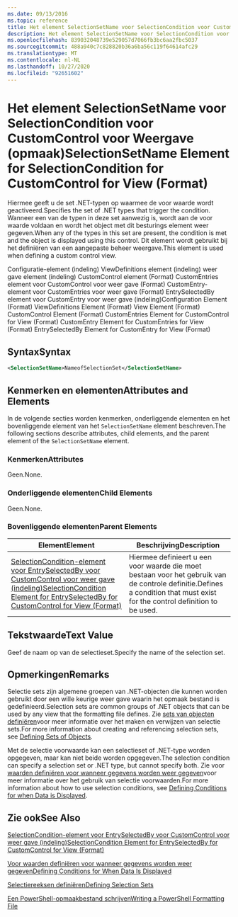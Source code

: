 ```yaml
---
ms.date: 09/13/2016
ms.topic: reference
title: Het element SelectionSetName voor SelectionCondition voor CustomControl voor Weergave (opmaak)
description: Het element SelectionSetName voor SelectionCondition voor CustomControl voor Weergave (opmaak)
ms.openlocfilehash: 839032048739e529057d7066fb3bc6aa2fbc5037
ms.sourcegitcommit: 488a940c7c828820b36a6ba56c119f64614afc29
ms.translationtype: MT
ms.contentlocale: nl-NL
ms.lasthandoff: 10/27/2020
ms.locfileid: "92651602"
---
```

# <a name="selectionsetname-element-for-selectioncondition-for-customcontrol-for-view-format"></a><span data-ttu-id="9e2a0-103">Het element SelectionSetName voor SelectionCondition voor CustomControl voor Weergave (opmaak)</span><span class="sxs-lookup"><span data-stu-id="9e2a0-103">SelectionSetName Element for SelectionCondition for CustomControl for View (Format)</span></span>

<span data-ttu-id="9e2a0-104">Hiermee geeft u de set .NET-typen op waarmee de voor waarde wordt geactiveerd.</span><span class="sxs-lookup"><span data-stu-id="9e2a0-104">Specifies the set of .NET types that trigger the condition.</span></span> <span data-ttu-id="9e2a0-105">Wanneer een van de typen in deze set aanwezig is, wordt aan de voor waarde voldaan en wordt het object met dit besturings element weer gegeven.</span><span class="sxs-lookup"><span data-stu-id="9e2a0-105">When any of the types in this set are present, the condition is met and the object is displayed using this control.</span></span> <span data-ttu-id="9e2a0-106">Dit element wordt gebruikt bij het definiëren van een aangepaste beheer weergave.</span><span class="sxs-lookup"><span data-stu-id="9e2a0-106">This element is used when defining a custom control view.</span></span>

<span data-ttu-id="9e2a0-107">Configuratie-element (indeling) ViewDefinitions element (indeling) weer gave element (indeling) CustomControl element (Format) CustomEntries element voor CustomControl voor weer gave (Format) CustomEntry-element voor CustomEntries voor weer gave (Format) EntrySelectedBy element voor CustomEntry voor weer gave (indeling)</span><span class="sxs-lookup"><span data-stu-id="9e2a0-107">Configuration Element (Format) ViewDefinitions Element (Format) View Element (Format) CustomControl Element (Format) CustomEntries Element for CustomControl for View (Format) CustomEntry Element for CustomEntries for View (Format) EntrySelectedBy Element for CustomEntry for View (Format)</span></span>

## <a name="syntax"></a><span data-ttu-id="9e2a0-108">Syntax</span><span class="sxs-lookup"><span data-stu-id="9e2a0-108">Syntax</span></span>

```xml
<SelectionSetName>NameofSelectionSet</SelectionSetName>
```

## <a name="attributes-and-elements"></a><span data-ttu-id="9e2a0-109">Kenmerken en elementen</span><span class="sxs-lookup"><span data-stu-id="9e2a0-109">Attributes and Elements</span></span>

<span data-ttu-id="9e2a0-110">In de volgende secties worden kenmerken, onderliggende elementen en het bovenliggende element van het `SelectionSetName` element beschreven.</span><span class="sxs-lookup"><span data-stu-id="9e2a0-110">The following sections describe attributes, child elements, and the parent element of the `SelectionSetName` element.</span></span>

### <a name="attributes"></a><span data-ttu-id="9e2a0-111">Kenmerken</span><span class="sxs-lookup"><span data-stu-id="9e2a0-111">Attributes</span></span>

<span data-ttu-id="9e2a0-112">Geen.</span><span class="sxs-lookup"><span data-stu-id="9e2a0-112">None.</span></span>

### <a name="child-elements"></a><span data-ttu-id="9e2a0-113">Onderliggende elementen</span><span class="sxs-lookup"><span data-stu-id="9e2a0-113">Child Elements</span></span>

<span data-ttu-id="9e2a0-114">Geen.</span><span class="sxs-lookup"><span data-stu-id="9e2a0-114">None.</span></span>

### <a name="parent-elements"></a><span data-ttu-id="9e2a0-115">Bovenliggende elementen</span><span class="sxs-lookup"><span data-stu-id="9e2a0-115">Parent Elements</span></span>

|<span data-ttu-id="9e2a0-116">Element</span><span class="sxs-lookup"><span data-stu-id="9e2a0-116">Element</span></span>|<span data-ttu-id="9e2a0-117">Beschrijving</span><span class="sxs-lookup"><span data-stu-id="9e2a0-117">Description</span></span>|
|-------------|-----------------|
|[<span data-ttu-id="9e2a0-118">SelectionCondition-element voor EntrySelectedBy voor CustomControl voor weer gave (indeling)</span><span class="sxs-lookup"><span data-stu-id="9e2a0-118">SelectionCondition Element for EntrySelectedBy for CustomControl for View (Format)</span></span>](./selectioncondition-element-for-entryselectedby-for-customcontrol-format.md)|<span data-ttu-id="9e2a0-119">Hiermee definieert u een voor waarde die moet bestaan voor het gebruik van de controle definitie.</span><span class="sxs-lookup"><span data-stu-id="9e2a0-119">Defines a condition that must exist for the control definition to be used.</span></span>|

## <a name="text-value"></a><span data-ttu-id="9e2a0-120">Tekstwaarde</span><span class="sxs-lookup"><span data-stu-id="9e2a0-120">Text Value</span></span>

<span data-ttu-id="9e2a0-121">Geef de naam op van de selectieset.</span><span class="sxs-lookup"><span data-stu-id="9e2a0-121">Specify the name of the selection set.</span></span>

## <a name="remarks"></a><span data-ttu-id="9e2a0-122">Opmerkingen</span><span class="sxs-lookup"><span data-stu-id="9e2a0-122">Remarks</span></span>

<span data-ttu-id="9e2a0-123">Selectie sets zijn algemene groepen van .NET-objecten die kunnen worden gebruikt door een wille keurige weer gave waarin het opmaak bestand is gedefinieerd.</span><span class="sxs-lookup"><span data-stu-id="9e2a0-123">Selection sets are common groups of .NET objects that can be used by any view that the formatting file defines.</span></span> <span data-ttu-id="9e2a0-124">Zie [sets van objecten definiëren](./defining-selection-sets.md)voor meer informatie over het maken en verwijzen van selectie sets.</span><span class="sxs-lookup"><span data-stu-id="9e2a0-124">For more information about creating and referencing selection sets, see [Defining Sets of Objects](./defining-selection-sets.md).</span></span>

<span data-ttu-id="9e2a0-125">Met de selectie voorwaarde kan een selectieset of .NET-type worden opgegeven, maar kan niet beide worden opgegeven.</span><span class="sxs-lookup"><span data-stu-id="9e2a0-125">The selection condition can specify a selection set or .NET type, but cannot specify both.</span></span> <span data-ttu-id="9e2a0-126">Zie voor [waarden definiëren voor wanneer gegevens worden weer gegeven](./defining-conditions-for-displaying-data.md)voor meer informatie over het gebruik van selectie voorwaarden.</span><span class="sxs-lookup"><span data-stu-id="9e2a0-126">For more information about how to use selection conditions, see [Defining Conditions for when Data is Displayed](./defining-conditions-for-displaying-data.md).</span></span>

## <a name="see-also"></a><span data-ttu-id="9e2a0-127">Zie ook</span><span class="sxs-lookup"><span data-stu-id="9e2a0-127">See Also</span></span>

[<span data-ttu-id="9e2a0-128">SelectionCondition-element voor EntrySelectedBy voor CustomControl voor weer gave (indeling)</span><span class="sxs-lookup"><span data-stu-id="9e2a0-128">SelectionCondition Element for EntrySelectedBy for CustomControl for View (Format)</span></span>](./selectioncondition-element-for-entryselectedby-for-customcontrol-format.md)

[<span data-ttu-id="9e2a0-129">Voor waarden definiëren voor wanneer gegevens worden weer gegeven</span><span class="sxs-lookup"><span data-stu-id="9e2a0-129">Defining Conditions for When Data Is Displayed</span></span>](./defining-conditions-for-displaying-data.md)

[<span data-ttu-id="9e2a0-130">Selectiereeksen definiëren</span><span class="sxs-lookup"><span data-stu-id="9e2a0-130">Defining Selection Sets</span></span>](./defining-selection-sets.md)

[<span data-ttu-id="9e2a0-131">Een PowerShell-opmaakbestand schrijven</span><span class="sxs-lookup"><span data-stu-id="9e2a0-131">Writing a PowerShell Formatting File</span></span>](./writing-a-powershell-formatting-file.md)
